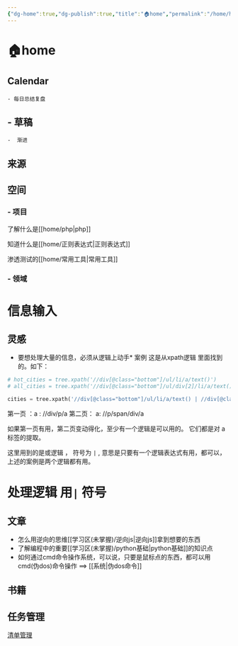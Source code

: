 ```yaml
---
{"dg-home":true,"dg-publish":true,"title":"🏠home","permalink":"/home/home/","tags":["gardenEntry"],"dgPassFrontmatter":true}
---
```






# 🏠home


## Calendar 

 
	- 每日总结复盘
## - 草稿
	-  渐进



## 来源



## 空间

### - 项目

了解什么是[[home/php\|php]]

知道什么是[[home/正则表达式\|正则表达式]]

渗透测试的[[home/常用工具\|常用工具]]

### - 领域


# 信息输入

## 灵感
   * 要想处理大量的信息，必须从逻辑上动手*
   案例  这是从xpath逻辑 里面找到的。如下：
   ```python
 # hot_cities = tree.xpath('//div[@class="bottom"]/ul/li/a/text()')  
 # all_cities = tree.xpath('//div[@class="bottom"]/ul/div[2]/li/a/text()')
 
 cities = tree.xpath('//div[@class="bottom"]/ul/li/a/text() | //div[@class="bottom"]/ul/div[2]/li/a/text()')
  ```
   第一页 ：a :  //div/p/a
   第二页： a:  //p/span/div/a
   

如果第一页有用，第二页变动得化，至少有一个逻辑是可以用的。  它们都是对 a标签的提取。

   这里用到的是或逻辑 ， 符号为 ` | ` ,  意思是只要有一个逻辑表达式有用，都可以，上述的案例是两个逻辑都有用。  
   
   
   
   # 处理逻辑    用`|` 符号     
 



## 文章

 -  怎么用逆向的思维[[学习区(未掌握)/逆向js\|逆向js]]拿到想要的东西
 -  了解编程中的重要[[学习区(未掌握)/python基础\|python基础]]的知识点
 -  如何通过cmd命令操作系统，可以说，只要是鼠标点的东西，都可以用cmd(伪dos)命令操作  ==>  [[系统\|伪dos命令]]


## 书籍


## 任务管理

[清单管理](https://app.todoist.com/app/project/python-js-2327571745)



<!--stackedit_data:
eyJoaXN0b3J5IjpbMjEyNjIzNDc4OF19
-->